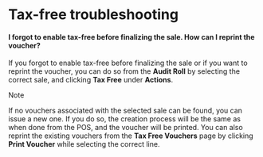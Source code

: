 # Tax-free troubleshooting

#### I forgot to enable tax-free before finalizing the sale. How can I reprint the voucher?

If you forgot to enable tax-free before finalizing the sale or if you want to reprint the voucher, you can do so from the **Audit Roll** by selecting the correct sale, and clicking **Tax Free** under **Actions**.

> [!Note]
> If no vouchers associated with the selected sale can be found, you can issue a new one. If you do so, the creation process will be the same as when done from the POS, and the voucher will be printed. You can also reprint the existing vouchers from the **Tax Free Vouchers** page by clicking **Print Voucher** while selecting the correct line. 